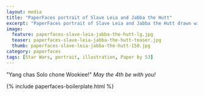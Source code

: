 ```yaml
---
layout: media
title: "PaperFaces portrait of Slave Leia and Jabba the Hutt"
excerpt: "PaperFaces portrait of Slave Leia and Jabba the Hutt drawn with Paper by 53 on an iPad."
image: 
  feature: paperfaces-slave-leia-jabba-the-hutt-lg.jpg
  teaser: paperfaces-slave-leia-jabba-the-hutt-teaser.jpg
  thumb: paperfaces-slave-leia-jabba-the-hutt-150.jpg
category: paperfaces
tags: [Star Wars, portrait, illustration, Paper by 53]
---
```


"Yang chas Solo chone Wookiee!" *May the 4th be with you!*

{% include paperfaces-boilerplate.html %}